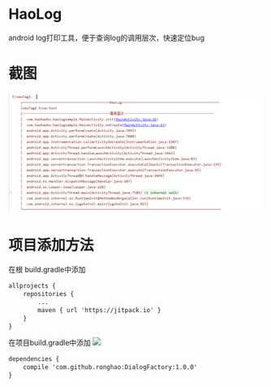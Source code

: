 # HaoLog
android log打印工具，便于查询log的调用层次，快速定位bug

# 截图
![alt 属性文本](image/test1.png)

# 项目添加方法
在根 build.gradle中添加
```
allprojects {
    repositories {
        ...
        maven { url 'https://jitpack.io' }
    }
}
```

在项目build.gradle中添加 ![](https://jitpack.io/v/ronghao/HaoLog.svg)
```
dependencies {
    compile 'com.github.ronghao:DialogFactory:1.0.0'
}